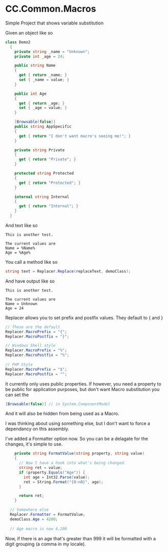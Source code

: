 # CC.Common.Macros
Simple Project that shows variable substitution

Given an object like so

```C#
class Demo2
  {
    private string _name = "Unknown";
    private int _age = 24;

    public string Name
    {
      get { return _name; }
      set { _name = value; }
    }

    public int Age
    {
      get { return _age; }
      set { _age = value; }
    }

    [Browsable(false)]
    public string AppSpecific
    {
      get { return "I don't want macro's seeing me!"; }
    }

    private string Private
    {
      get { return "Private"; }
    }

    protected string Protected
    {
      get { return "Protected"; }
    }

    internal string Internal
    {
      get { return "Internal"; }
    }
  }
```

And text like so

```
This is another test.

The current values are
Name = %Name%
Age = %Age%
```

You call a method like so

```C#
string text = Replacer.Replace(replaceText, demoClass);
```

And have output like so

```
This is another test.

The current values are
Name = Unknown
Age = 24
```

Replacer allows you to set prefix and postfix values. They default to { and }

```C#
// These are the default
Replacer.MacroPrefix = "{";
Replacer.MacroPostfix = "}";

// Windows Shell style
Replacer.MacroPrefix = "%";
Replacer.MacroPostfix = "%";
      
// PHP Style
Replacer.MacroPrefix = "$";
Replacer.MacroPostfix = "";
```

It currently only uses public properties. If however, you need a property to be public for application purposes, but don't want Macro substitution you can set the

```C#
[Browsable(false)] // in System.ComponentModel
```

And it will also be hidden from being used as a Macro.

I was thinking about using something else, but I don't want to force a dependancy on this assembly.

I've added a Formatter option now. So you can be a delagate for the changes, it's simple to use.

```C#
    private string FormatValue(string property, string value)
    {
      // Now I have a hook into what's being changed.
      string ret = value;
      if (property.Equals("Age")) {
        int age = Int32.Parse(value);
        ret = String.Format("{0:n0}", age);
      }

      return ret;
    }

  // Somewhere else
  Replacer.Formatter = FormatValue;
  demoClass.Age = 4200;
  
  // Age macro is now 4,200

```

Now, if there is an age that's greater than 999 it will be formatted with a digit grouping (a comma in my locale).
